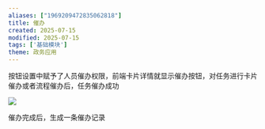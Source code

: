 ```yaml
---
aliases: ["1969209472835062818"]
title: 催办
created: 2025-07-15
modified: 2025-07-15
tags: ['基础模块']
theme: 政务应用
---
```


按钮设置中赋予了人员催办权限，前端卡片详情就显示催办按钮，对任务进行卡片催办或者流程催办后，任务催办成功

![](https://myhelpdoc.oss-cn-heyuan.aliyuncs.com/mdimages/6ce80c04f12d10f7d72489dfaccf71bb.jpg)

催办完成后，生成一条催办记录

